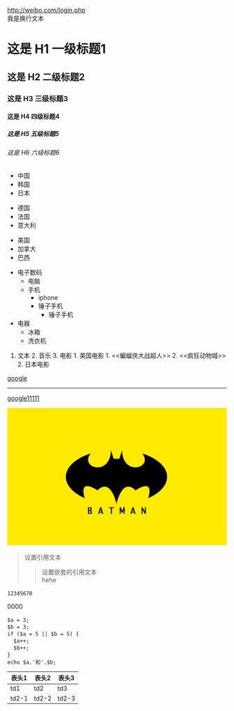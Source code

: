 http://weibo.com/login.php  
我是换行文本

# 这是 H1 一级标题1
## 这是 H2 二级标题2
### 这是 H3 三级标题3
#### 这是 H4 四级标题4
##### 这是 H5 五级标题5
###### 这是 H6 六级标题6

* 中国
* 韩国
* 日本
+ 德国
+ 法国
+ 意大利
- 美国
- 加拿大
- 巴西

* 电子数码
    * 电脑
    * 手机
        * iphone
        * 锤子手机
            * 锤子手机
* 电器
    * 冰箱
    * 洗衣机

1. 文本
    2. 音乐
    3. 电影
        1. 美国电影
            1. <<蝙蝠侠大战超人>>
            2. <<疯狂动物城>>
        2. 日本电影

[google](https://www.google.com.hk "我是google描述")

---

[google11111][1]


[1]: https://www.google.com.hk "我是google描述"

![batman](./imgs/batman.png "我是title描述")


> 设置引用文本
>> 设置嵌套的引用文本  
hehe


    12345678


0000

```
$a = 3;
$b = 3;
if ($a = 5 || $b = 5) {
  $a++;
  $b++;
}
echo $a.'和'.$b;
```

|  表头1  |  表头2  |表头3|
|-|-|-|
|td1|td2|td3|
|td2-1|td2-2|td2-3|
